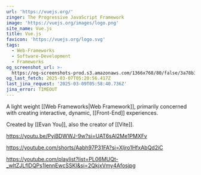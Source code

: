 ```yaml
---
url: 'https://vuejs.org/'
zinger: The Progressive JavaScript Framework
image: 'https://vuejs.org/images/logo.png'
site_name: Vue.js
title: Vue.js
favicon: 'https://vuejs.org/logo.svg'
tags:
  - Web-Frameworks
  - Software-Development
  - Frameworks
og_screenshot_url: >-
  https://og-screenshots-prod.s3.amazonaws.com/1366x768/80/false/3a78b3c445792226b76bca27d20a036a9ed8fd87be1f3d02f79cf786cf03f6cc.jpeg
og_last_fetch: 2025-03-07T05:20:56.417Z
last_jina_request: '2025-03-09T05:58:40.736Z'
jina_error: TIMEOUT
---
```



A light weight [[Web Frameworks|Web Framework]], primarily concerned with creating interactive, dynamic, [[Front-End]] experiences. 

Created by [[Evan You]], also the creator of [[Vite]].

https://youtu.be/PyiBDWWJ-9w?si=UAT6sAl2Me1PMXFv

https://youtube.com/shorts/Aabh97P31FA?si=Xljro1HfxAbQd2iC

https://youtube.com/playlist?list=PL06MUQt-_wltZJLflDQPs1IennEwcSSKI&si=2QkjxVmy4Afosjpg
